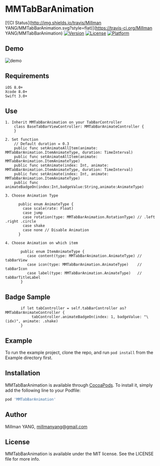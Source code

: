 # MMTabBarAnimation

[![CI Status](http://img.shields.io/travis/Millman YANG/MMTabBarAnimation.svg?style=flat)](https://travis-ci.org/Millman YANG/MMTabBarAnimation)
[![Version](https://img.shields.io/cocoapods/v/MMTabBarAnimation.svg?style=flat)](http://cocoapods.org/pods/MMTabBarAnimation)
[![License](https://img.shields.io/cocoapods/l/MMTabBarAnimation.svg?style=flat)](http://cocoapods.org/pods/MMTabBarAnimation)
[![Platform](https://img.shields.io/cocoapods/p/MMTabBarAnimation.svg?style=flat)](http://cocoapods.org/pods/MMTabBarAnimation)

## Demo
    
  ![demo](https://github.com/MillmanY/MMTabBarAnimation/blob/master/demo.gif)
  
  
  
## Requirements

    iOS 8.0+
    Xcode 8.0+
    Swift 3.0+
    
## Use
    
    1. Inherit MMTabBarAnimation on your TabBarController
        class BaseTabBarViewController: MMTabBarAnimateController {
        }
    
    2. Set function
        // Default duration = 0.3
        public func setAnimateAllItem(animate: MMTabBarAnimation.ItemAnimateType, duration: TimeInterval)
        public func setAnimateAllItem(animate: MMTabBarAnimation.ItemAnimateType)
        public func setAnimate(index: Int, animate: MMTabBarAnimation.ItemAnimateType, duration: TimeInterval)
        public func setAnimate(index: Int, animate: MMTabBarAnimation.ItemAnimateType)
        public func animateBadgeOn(index:Int,badgeValue:String,animate:AnimateType)
        
    3. Choose Animation Type
    
          public enum AnimateType {
            case scale(rate: Float)
            case jump
            case rotation(type: MMTabBarAnimation.RotationType) // .left .right .circle
            case shake
            case none // Disable Animation
          }
         
    4. Choose Animation on which item
          
           public enum ItemAnimateType {
              case content(type: MMTabBarAnimation.AnimateType) // tabBarView
              case icon(type: MMTabBarAnimation.AnimateType)    // tabBarIcon
              case label(type: MMTabBarAnimation.AnimateType)   // tabBarTitleLabel
           }
 
## Badge Sample
    
           if let tabController = self.tabBarController as? MMTabBarAnimateController {
                tabController.animateBadgeOn(index: 1, badgeValue: "\(idx)", animate: .shake)
           }


## Example

To run the example project, clone the repo, and run `pod install` from the Example directory first.

## Installation

MMTabBarAnimation is available through [CocoaPods](http://cocoapods.org). To install
it, simply add the following line to your Podfile:

```ruby
pod 'MMTabBarAnimation'
```

## Author

Millman YANG, millmanyang@gmail.com

## License

MMTabBarAnimation is available under the MIT license. See the LICENSE file for more info.
